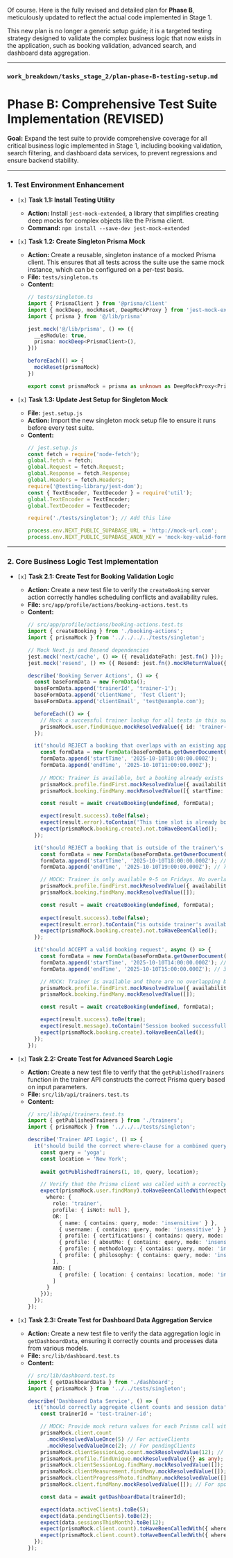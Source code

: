 Of course. Here is the fully revised and detailed plan for **Phase B**, meticulously updated to reflect the actual code implemented in Stage 1.

This new plan is no longer a generic setup guide; it is a targeted testing strategy designed to validate the complex business logic that now exists in the application, such as booking validation, advanced search, and dashboard data aggregation.

---
### `work_breakdown/tasks_stage_2/plan-phase-B-testing-setup.md`
# **Phase B: Comprehensive Test Suite Implementation (REVISED)**

**Goal:** Expand the test suite to provide comprehensive coverage for all critical business logic implemented in Stage 1, including booking validation, search filtering, and dashboard data services, to prevent regressions and ensure backend stability.

---

### 1. Test Environment Enhancement

-   `[x]` **Task 1.1: Install Testing Utility**
    -   **Action:** Install `jest-mock-extended`, a library that simplifies creating deep mocks for complex objects like the Prisma client.
    -   **Command:** `npm install --save-dev jest-mock-extended`

-   `[x]` **Task 1.2: Create Singleton Prisma Mock**
    -   **Action:** Create a reusable, singleton instance of a mocked Prisma client. This ensures that all tests across the suite use the same mock instance, which can be configured on a per-test basis.
    -   **File:** `tests/singleton.ts`
    -   **Content:**
        ```typescript
        // tests/singleton.ts
        import { PrismaClient } from '@prisma/client'
        import { mockDeep, mockReset, DeepMockProxy } from 'jest-mock-extended'
        import { prisma } from '@/lib/prisma'

        jest.mock('@/lib/prisma', () => ({
          __esModule: true,
          prisma: mockDeep<PrismaClient>(),
        }))

        beforeEach(() => {
          mockReset(prismaMock)
        })

        export const prismaMock = prisma as unknown as DeepMockProxy<PrismaClient>
        ```

-   `[x]` **Task 1.3: Update Jest Setup for Singleton Mock**
    -   **File:** `jest.setup.js`
    -   **Action:** Import the new singleton mock setup file to ensure it runs before every test suite.
    -   **Content:**
        ```javascript
        // jest.setup.js
        const fetch = require('node-fetch');
        global.fetch = fetch;
        global.Request = fetch.Request;
        global.Response = fetch.Response;
        global.Headers = fetch.Headers;
        require('@testing-library/jest-dom');
        const { TextEncoder, TextDecoder } = require('util');
        global.TextEncoder = TextEncoder;
        global.TextDecoder = TextDecoder;
        
        require('./tests/singleton'); // Add this line

        process.env.NEXT_PUBLIC_SUPABASE_URL = 'http://mock-url.com';
        process.env.NEXT_PUBLIC_SUPABASE_ANON_KEY = 'mock-key-valid-format';
        ```

---

### 2. Core Business Logic Test Implementation

-   `[x]` **Task 2.1: Create Test for Booking Validation Logic**
    -   **Action:** Create a new test file to verify the `createBooking` server action correctly handles scheduling conflicts and availability rules.
    -   **File:** `src/app/profile/actions/booking-actions.test.ts`
    -   **Content:**
        ```typescript
        // src/app/profile/actions/booking-actions.test.ts
        import { createBooking } from './booking-actions';
        import { prismaMock } from '../../../../tests/singleton';

        // Mock Next.js and Resend dependencies
        jest.mock('next/cache', () => ({ revalidatePath: jest.fn() }));
        jest.mock('resend', () => ({ Resend: jest.fn().mockReturnValue({ emails: { send: jest.fn().mockResolvedValue({}) } }) }));

        describe('Booking Server Actions', () => {
          const baseFormData = new FormData();
          baseFormData.append('trainerId', 'trainer-1');
          baseFormData.append('clientName', 'Test Client');
          baseFormData.append('clientEmail', 'test@example.com');

          beforeEach(() => {
            // Mock a successful trainer lookup for all tests in this suite
            prismaMock.user.findUnique.mockResolvedValue({ id: 'trainer-1', name: 'Test Trainer', email: 'trainer@test.com' } as any);
          });

          it('should REJECT a booking that overlaps with an existing appointment', async () => {
            const formData = new FormData(baseFormData.getOwnerDocument().createElement("form"));
            formData.append('startTime', '2025-10-10T10:00:00.000Z');
            formData.append('endTime', '2025-10-10T11:00:00.000Z');
            
            // MOCK: Trainer is available, but a booking already exists at this time.
            prismaMock.profile.findFirst.mockResolvedValue({ availability: { fri: ["09:00-17:00"] } } as any);
            prismaMock.booking.findMany.mockResolvedValue([{ startTime: new Date('2025-10-10T10:00:00.000Z'), endTime: new Date('2025-10-10T11:00:00.000Z') }]);

            const result = await createBooking(undefined, formData);

            expect(result.success).toBe(false);
            expect(result.error).toContain('This time slot is already booked');
            expect(prismaMock.booking.create).not.toHaveBeenCalled();
          });

          it('should REJECT a booking that is outside of the trainer\'s available hours', async () => {
            const formData = new FormData(baseFormData.getOwnerDocument().createElement("form"));
            formData.append('startTime', '2025-10-10T18:00:00.000Z'); // 6 PM
            formData.append('endTime', '2025-10-10T19:00:00.000Z'); // 7 PM

            // MOCK: Trainer is only available 9-5 on Fridays. No overlapping bookings.
            prismaMock.profile.findFirst.mockResolvedValue({ availability: { fri: ["09:00-17:00"] } } as any);
            prismaMock.booking.findMany.mockResolvedValue([]);

            const result = await createBooking(undefined, formData);
            
            expect(result.success).toBe(false);
            expect(result.error).toContain("is outside trainer's available hours");
            expect(prismaMock.booking.create).not.toHaveBeenCalled();
          });

          it('should ACCEPT a valid booking request', async () => {
            const formData = new FormData(baseFormData.getOwnerDocument().createElement("form"));
            formData.append('startTime', '2025-10-10T14:00:00.000Z'); // 2 PM
            formData.append('endTime', '2025-10-10T15:00:00.000Z'); // 3 PM

            // MOCK: Trainer is available and there are no overlapping bookings.
            prismaMock.profile.findFirst.mockResolvedValue({ availability: { fri: ["09:00-17:00"] } } as any);
            prismaMock.booking.findMany.mockResolvedValue([]);

            const result = await createBooking(undefined, formData);

            expect(result.success).toBe(true);
            expect(result.message).toContain('Session booked successfully!');
            expect(prismaMock.booking.create).toHaveBeenCalled();
          });
        });
        ```

-   `[x]` **Task 2.2: Create Test for Advanced Search Logic**
    -   **Action:** Create a new test file to verify that the `getPublishedTrainers` function in the trainer API constructs the correct Prisma query based on input parameters.
    -   **File:** `src/lib/api/trainers.test.ts`
    -   **Content:**
        ```typescript
        // src/lib/api/trainers.test.ts
        import { getPublishedTrainers } from './trainers';
        import { prismaMock } from '../../../tests/singleton';

        describe('Trainer API Logic', () => {
          it('should build the correct where-clause for a combined query and location search', async () => {
            const query = 'yoga';
            const location = 'New York';
            
            await getPublishedTrainers(1, 10, query, location);

            // Verify that the Prisma client was called with a correctly structured 'where' argument
            expect(prismaMock.user.findMany).toHaveBeenCalledWith(expect.objectContaining({
              where: {
                role: 'trainer',
                profile: { isNot: null },
                OR: [
                  { name: { contains: query, mode: 'insensitive' } },
                  { username: { contains: query, mode: 'insensitive' } },
                  { profile: { certifications: { contains: query, mode: 'insensitive' } } },
                  { profile: { aboutMe: { contains: query, mode: 'insensitive' } } },
                  { profile: { methodology: { contains: query, mode: 'insensitive' } } },
                  { profile: { philosophy: { contains: query, mode: 'insensitive' } } },
                ],
                AND: [
                  { profile: { location: { contains: location, mode: 'insensitive' } } }
                ]
              }
            }));
          });
        });
        ```

-   `[x]` **Task 2.3: Create Test for Dashboard Data Aggregation Service**
    -   **Action:** Create a new test file to verify the data aggregation logic in `getDashboardData`, ensuring it correctly counts and processes data from various models.
    -   **File:** `src/lib/dashboard.test.ts`
    -   **Content:**
        ```typescript
        // src/lib/dashboard.test.ts
        import { getDashboardData } from './dashboard';
        import { prismaMock } from '../../tests/singleton';

        describe('Dashboard Data Service', () => {
          it('should correctly aggregate client counts and session data', async () => {
            const trainerId = 'test-trainer-id';

            // MOCK: Provide mock return values for each Prisma call within getDashboardData
            prismaMock.client.count
              .mockResolvedValueOnce(5) // For activeClients
              .mockResolvedValueOnce(2); // For pendingClients
            prismaMock.clientSessionLog.count.mockResolvedValue(12); // For sessionsThisMonth
            prismaMock.profile.findUnique.mockResolvedValue({} as any); // Mock profile object
            prismaMock.clientSessionLog.findMany.mockResolvedValue([]); // For activity feed
            prismaMock.clientMeasurement.findMany.mockResolvedValue([]); // For activity feed
            prismaMock.clientProgressPhoto.findMany.mockResolvedValue([]); // For activity feed
            prismaMock.client.findMany.mockResolvedValue([]); // For spotlight client

            const data = await getDashboardData(trainerId);

            expect(data.activeClients).toBe(5);
            expect(data.pendingClients).toBe(2);
            expect(data.sessionsThisMonth).toBe(12);
            expect(prismaMock.client.count).toHaveBeenCalledWith({ where: { trainerId, status: 'active' } });
            expect(prismaMock.client.count).toHaveBeenCalledWith({ where: { trainerId, status: 'pending' } });
          });
        });
        ```